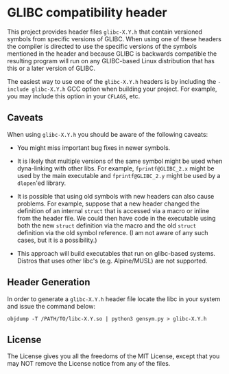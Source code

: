 # GLIBC compatibility header

This project provides header files `glibc-X.Y.h` that contain versioned symbols from specific versions of GLIBC. When using one of these headers the compiler is directed to use the specific versions of the symbols mentioned in the header and because GLIBC is backwards compatible the resulting program will run on any GLIBC-based Linux distribution that has this or a later version of GLIBC.

The easiest way to use one of the `glibc-X.Y.h` headers is by including the `-include glibc-X.Y.h` GCC option when building your project. For example, you may include this option in your `CFLAGS`, etc.

## Caveats

When using `glibc-X.Y.h` you should be aware of the following caveats:

- You might miss important bug fixes in newer symbols.

- It is likely that multiple versions of the same symbol might be used when dyna-linking with other libs. For example, `fprintf@GLIBC_2.x` might be used by the main executable and `fprintf@GLIBC_2.y` might be used by a `dlopen`'ed library.

- It is possible that using old symbols with new headers can also cause problems. For example, suppose that a new header changed the definition of an internal `struct` that is accessed via a macro or inline from the header file. We could then have code in the executable using both the new `struct` definition via the macro and the old `struct` definition via the old symbol reference. (I am not aware of any such cases, but it is a possibility.)

- This approach will build executables that run on glibc-based systems. Distros that uses other libc's (e.g. Alpine/MUSL) are not supported.

## Header Generation

In order to generate a `glibc-X.Y.h` header file locate the libc in your system and issue the command below:

```
objdump -T /PATH/TO/libc-X.Y.so | python3 gensym.py > glibc-X.Y.h
```

## License

The License gives you all the freedoms of the MIT License, except that you may NOT remove the License notice from any of the files.
